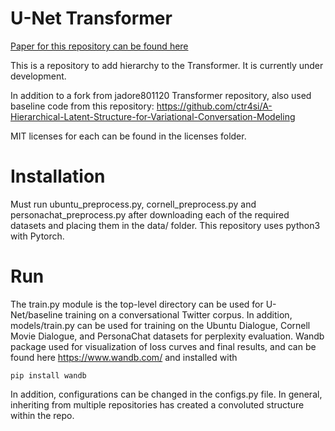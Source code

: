 # U-Net Transformer

[Paper for this repository can be found here](https://arxiv.org/abs/1910.10488)

This is a repository to add hierarchy to the Transformer. It is currently under development.

In addition to a fork from jadore801120 Transformer repository, also used baseline code from this repository:
https://github.com/ctr4si/A-Hierarchical-Latent-Structure-for-Variational-Conversation-Modeling

MIT licenses for each can be found in the licenses folder.

# Installation

Must run ubuntu_preprocess.py, cornell_preprocess.py and personachat_preprocess.py after downloading each of the required datasets and placing them in the data/ folder. This repository uses python3 with Pytorch.

# Run

The train.py module is the top-level directory can be used for U-Net/baseline training on a conversational Twitter corpus. In addition, models/train.py can be used for training on the Ubuntu Dialogue, Cornell Movie Dialogue, and PersonaChat datasets for perplexity evaluation. Wandb package used for visualization of loss curves and final results, and can be found here https://www.wandb.com/ and installed with

```pip install wandb```

In addition, configurations can be changed in the configs.py file. In general, inheriting from multiple repositories has created a convoluted structure within the repo.
